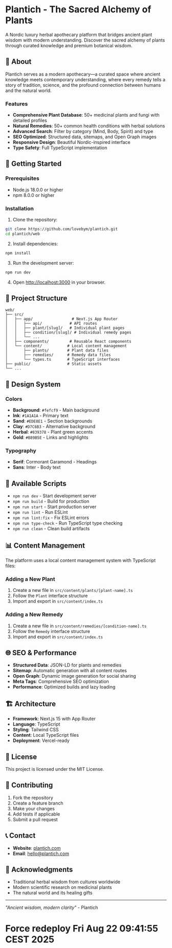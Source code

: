 # Plantich - The Sacred Alchemy of Plants

A Nordic luxury herbal apothecary platform that bridges ancient plant wisdom with modern understanding. Discover the sacred alchemy of plants through curated knowledge and premium botanical wisdom.

## 🌿 About

Plantich serves as a modern apothecary—a curated space where ancient knowledge meets contemporary understanding, where every remedy tells a story of tradition, science, and the profound connection between humans and the natural world.

### Features

- **Comprehensive Plant Database**: 50+ medicinal plants and fungi with detailed profiles
- **Natural Remedies**: 50+ common health conditions with herbal solutions
- **Advanced Search**: Filter by category (Mind, Body, Spirit) and type
- **SEO Optimized**: Structured data, sitemaps, and Open Graph images
- **Responsive Design**: Beautiful Nordic-inspired interface
- **Type Safety**: Full TypeScript implementation

## 🚀 Getting Started

### Prerequisites

- Node.js 18.0.0 or higher
- npm 8.0.0 or higher

### Installation

1. Clone the repository:
```bash
git clone https://github.com/lovebym/plantich.git
cd plantich/web
```

2. Install dependencies:
```bash
npm install
```

3. Run the development server:
```bash
npm run dev
```

4. Open [http://localhost:3000](http://localhost:3000) in your browser.

## 📁 Project Structure

```
web/
├── src/
│   ├── app/                 # Next.js App Router
│   │   ├── api/            # API routes
│   │   ├── plant/[slug]/   # Individual plant pages
│   │   ├── condition/[slug]/ # Individual remedy pages
│   │   └── ...
│   ├── components/         # Reusable React components
│   └── content/           # Local content management
│       ├── plants/        # Plant data files
│       ├── remedies/      # Remedy data files
│       └── types.ts       # TypeScript interfaces
├── public/                # Static assets
└── ...
```

## 🎨 Design System

### Colors
- **Background**: `#fefcf9` - Main background
- **Ink**: `#1A1A1A` - Primary text
- **Sand**: `#EDE8E1` - Section backgrounds
- **Clay**: `#D7C6B3` - Alternative background
- **Herbal**: `#839378` - Plant green accents
- **Gold**: `#B89B5E` - Links and highlights

### Typography
- **Serif**: Cormorant Garamond - Headings
- **Sans**: Inter - Body text

## 🔧 Available Scripts

- `npm run dev` - Start development server
- `npm run build` - Build for production
- `npm run start` - Start production server
- `npm run lint` - Run ESLint
- `npm run lint:fix` - Fix ESLint errors
- `npm run type-check` - Run TypeScript type checking
- `npm run clean` - Clean build artifacts

## 📊 Content Management

The platform uses a local content management system with TypeScript files:

### Adding a New Plant

1. Create a new file in `src/content/plants/[plant-name].ts`
2. Follow the `Plant` interface structure
3. Import and export in `src/content/index.ts`

### Adding a New Remedy

1. Create a new file in `src/content/remedies/[condition-name].ts`
2. Follow the `Remedy` interface structure
3. Import and export in `src/content/index.ts`

## 🌐 SEO & Performance

- **Structured Data**: JSON-LD for plants and remedies
- **Sitemap**: Automatic generation with all content routes
- **Open Graph**: Dynamic image generation for social sharing
- **Meta Tags**: Comprehensive SEO optimization
- **Performance**: Optimized builds and lazy loading

## 🏗️ Architecture

- **Framework**: Next.js 15 with App Router
- **Language**: TypeScript
- **Styling**: Tailwind CSS
- **Content**: Local TypeScript files
- **Deployment**: Vercel-ready

## 📝 License

This project is licensed under the MIT License.

## 🤝 Contributing

1. Fork the repository
2. Create a feature branch
3. Make your changes
4. Add tests if applicable
5. Submit a pull request

## 📞 Contact

- **Website**: [plantich.com](https://plantich.com)
- **Email**: hello@plantich.com

## 🙏 Acknowledgments

- Traditional herbal wisdom from cultures worldwide
- Modern scientific research on medicinal plants
- The natural world and its healing gifts

---

*"Ancient wisdom, modern clarity"* - Plantich
# Force redeploy Fri Aug 22 09:41:55 CEST 2025

